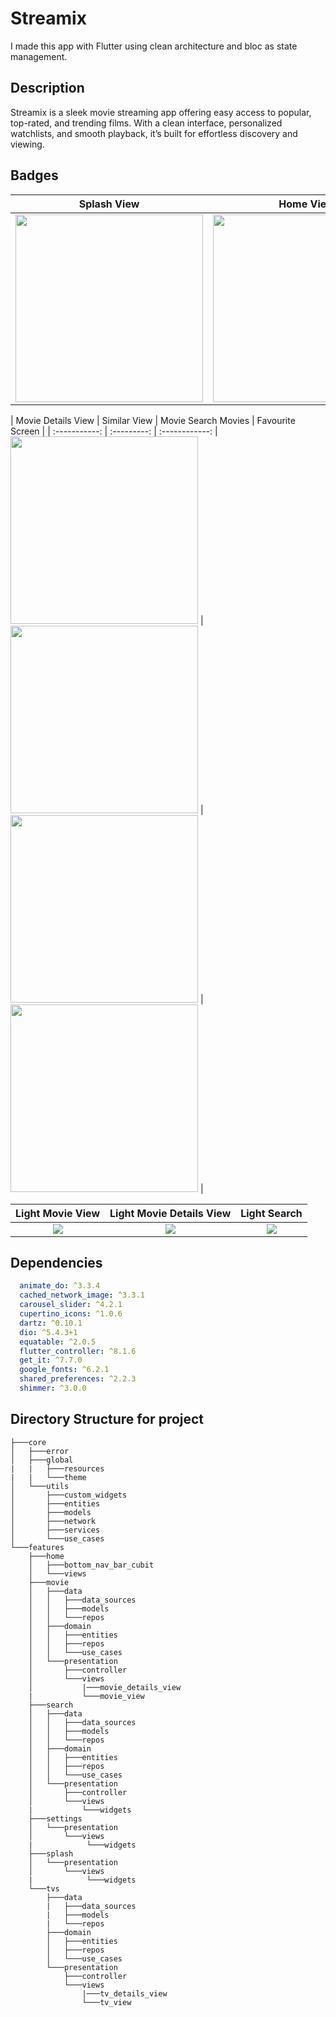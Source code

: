 # **Streamix**

I made this app with Flutter using clean architecture and  bloc as state management.

## Description

Streamix is a sleek movie streaming app offering easy access to popular, top-rated, and trending films. With a clean interface, personalized watchlists, and smooth playback, it’s built for effortless discovery and viewing.

## Badges

| Splash View | Home View | Trending Movies | Top Rated Movies |
| :-----------: | :---------: | :------------: | :--------------: |
| <img src="https://github.com/user-attachments/assets/7833d356-d4b4-4e18-affe-be2237f45515" width="300"/> | <img src="https://github.com/user-attachments/assets/5feac5dd-9b62-4720-9986-bc475bb24ee2" width="300"/> | <img src="[https://github.com/AhmedKhaled8907/movies_app/blob/main/screenshots/popular_movie.png?raw=true](https://github.com/user-attachments/assets/f5978f89-dd74-48c7-8ce1-90522030ec6e)" width="300"/> | <img src="[https://github.com/AhmedKhaled8907/movies_app/blob/main/screenshots/toprated_movie.png?raw=true](https://github.com/user-attachments/assets/c1ecfb17-9603-45f0-a075-7a00454c6b04)" width="300"/> |


| Movie Details View | Similar View | Movie Search Movies | Favourite Screen |
| :-----------: | :---------: | :------------: 
| <img src="https://github.com/user-attachments/assets/aeabc34a-6b3e-47c9-b5e1-2f07dd18ceb1" width="300"/> | <img src="https://github.com/user-attachments/assets/248a65e4-3498-4ef7-832f-d22a98fba7ee" width="300"/> | <img src="https://github.com/user-attachments/assets/f7a696b4-00ec-48a0-9d87-1a8730af6f8f" width="300"/> | <img src="https://github.com/user-attachments/assets/627a4385-8483-4fe1-8fcb-a00365b20f4e" width="300"/> |


| Light Movie View | Light Movie Details View | Light Search | 
| :-----------: | :---------: | :------------: 
![](https://github.com/AhmedKhaled8907/movies_app/blob/main/screenshots/light_movie.png?raw=true)|![](https://github.com/AhmedKhaled8907/movies_app/blob/main/screenshots/light_movie_details.png?raw=true)|![](https://github.com/AhmedKhaled8907/movies_app/blob/main/screenshots/light_search.png?raw=true)|![]

## Dependencies
```yaml
  animate_do: ^3.3.4
  cached_network_image: ^3.3.1
  carousel_slider: ^4.2.1
  cupertino_icons: ^1.0.6
  dartz: ^0.10.1
  dio: ^5.4.3+1
  equatable: ^2.0.5
  flutter_controller: ^8.1.6
  get_it: ^7.7.0
  google_fonts: ^6.2.1
  shared_preferences: ^2.2.3
  shimmer: ^3.0.0
```
## Directory Structure for project

```
├───core
│   ├───error
│   ├───global
|   |   ├───resources
|   |   └───theme
│   └───utils
│       ├───custom_widgets
│       ├───entities
│       ├───models
│       ├───network
│       ├───services
│       └───use_cases
└───features
    ├───home
    │   ├───bottom_nav_bar_cubit
    │   └───views
    ├───movie
    │   ├───data
    │   │   ├───data_sources
    │   │   ├───models
    │   │   └───repos
    │   ├───domain
    │   │   ├───entities
    │   │   ├───repos
    │   │   └───use_cases
    │   └───presentation
    │       ├───controller
    │       └───views
    │           |───movie_details_view
    |           └───movie_view
    ├───search
    │   ├───data
    │   │   ├───data_sources
    │   │   ├───models
    │   │   └───repos
    │   ├───domain
    │   │   ├───entities
    │   │   ├───repos
    │   │   └───use_cases
    │   └───presentation
    │       ├───controller
    │       └───views
    |           └───widgets
    ├───settings
    │   └───presentation
    │       └───views
    |            └───widgets  
    ├───splash
    │   └───presentation
    │       └───views
    |            └───widgets  
    └───tvs
        ├───data
        |   ├───data_sources
        |   ├───models
        |   └───repos
        ├───domain
        │   ├───entities
        │   ├───repos
        │   └───use_cases
        └───presentation
            ├───controller
            └───views
                |───tv_details_view
                └───tv_view
    
```


  
